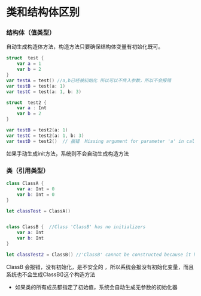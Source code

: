 # 类和结构体区别

### 结构体（值类型）

自动生成构造体方法，构造方法只要确保结构体变量有初始化既可。

```swift
struct  test {
    var a = 1
    var b = 2
}
var testA = test() //a,b已经被初始化 所以可以不传入参数，所以不会报错
var testB = test(a: 1)
var testC = test(a: 1, b: 3)

struct  test2 {
    var a : Int
    var b = 2
}

var testB = test2(a: 1)
var testC = test2(a: 1, b: 3)
var testD = test2()  // 报错  Missing argument for parameter 'a' in call  因为a没有被初始化
```



如果手动生成init方法，系统则不会自动生成构造方法



### 类（引用类型）

```swift
class ClassA {
    var a: Int = 0
    var b: Int = 0
}

let classTest = ClassA()


class ClassB {  //Class 'ClassB' has no initializers
    var a: Int
    var b: Int
}

let classTest2 = ClassB() //'ClassB' cannot be constructed because it has no accessible initializers
```

ClassB 会报错，没有初始化，是不安全的 ，所以系统会报没有初始化变量，而且系统也不会生成ClassB()这个构造方法



*  如果类的所有成员都指定了初始值，系统会自动生成无参数的初始化器

